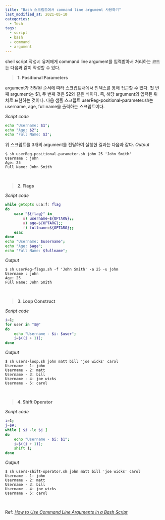 ```yaml
---
title: "Bash 스크립트에서 command line argument 사용하기"
last_modified_at: 2021-05-10
categories:
  - Tech
tags:
  - script
  - bash
  - command
  - argument
---
```


shell script 작성시 유저에게 command line argument를 입력받아서 처리하는 코드는 다음과 같이 작성할 수 있다.

> **1. Positional Parameters**

argument가 전달된 순서에 따라 스크립트내에서 인덱스를 통해 접근할 수 있다. 첫 번째 argument는 $1, 두 번째 것은 $2와 같은 식이다. 즉, 해당 argument의 입력된 위치로 표현하는 것이다.
다음 샘플 스크립트 userReg-positional-parameter.sh는 username, age, full name을 출력하는 스크립트이다.

_Script code_
```sh
echo "Username: $1";
echo "Age: $2";
echo "Full Name: $3";
```
위 스크립트를 3개의 argument를 전달하여 실행한 결과는 다음과 같다.
_Output_
```
$ sh userReg-positional-parameter.sh john 25 'John Smith'
Username : john
Age: 25
Full Name: John Smith
```
<br>

> **2. Flags**

_Script code_
```sh
while getopts u:a:f: flag
do
    case "${flag}" in
        u) username=${OPTARG};;
        a) age=${OPTARG};;
        f) fullname=${OPTARG};;
    esac
done
echo "Username: $username";
echo "Age: $age";
echo "Full Name: $fullname";
```

_Output_
```
$ sh userReg-flags.sh -f 'John Smith' -a 25 -u john
Username : john
Age: 25
Full Name: John Smith
```
<br>

> **3. Loop Construct**

_Script code_
```sh
i=1;
for user in "$@" 
do
    echo "Username - $i: $user";
    i=$((i + 1));
done
```
_Output_
```
$ sh users-loop.sh john matt bill 'joe wicks' carol
Username - 1: john
Username - 2: matt
Username - 3: bill
Username - 4: joe wicks
Username - 5: carol
```
<br>

> **4. Shift Operator**

_Script code_
```sh
i=1;
j=$#;
while [ $i -le $j ] 
do
    echo "Username - $i: $1";
    i=$((i + 1));
    shift 1;
done
```
_Output_
```
$ sh users-shift-operator.sh john matt bill 'joe wicks' carol
Username - 1: john
Username - 2: matt
Username - 3: bill
Username - 4: joe wicks
Username - 5: carol
```
<br>

Ref: [_How to Use Command Line Arguments in a Bash Script_](https://www.baeldung.com/linux/use-command-line-arguments-in-bash-script)